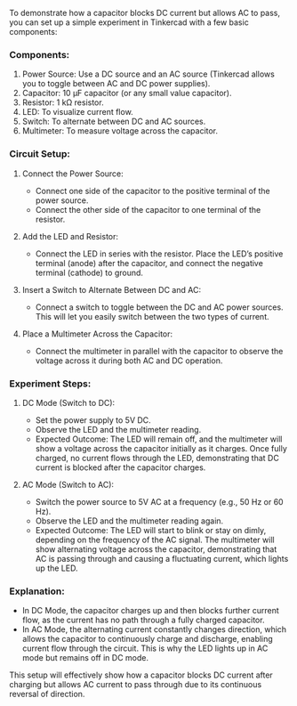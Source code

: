 To demonstrate how a capacitor blocks DC current but allows AC to pass, you can set up a simple experiment in Tinkercad with a few basic components:

### Components:

1. Power Source: Use a DC source and an AC source (Tinkercad allows you to toggle between AC and DC power supplies).
2. Capacitor: 10 µF capacitor (or any small value capacitor).
3. Resistor: 1 kΩ resistor.
4. LED: To visualize current flow.
5. Switch: To alternate between DC and AC sources.
6. Multimeter: To measure voltage across the capacitor.

### Circuit Setup:

1. Connect the Power Source: 
   - Connect one side of the capacitor to the positive terminal of the power source.
   - Connect the other side of the capacitor to one terminal of the resistor.

2. Add the LED and Resistor: 
   - Connect the LED in series with the resistor. Place the LED’s positive terminal (anode) after the capacitor, and connect the negative terminal (cathode) to ground.

3. Insert a Switch to Alternate Between DC and AC:
   - Connect a switch to toggle between the DC and AC power sources. This will let you easily switch between the two types of current.

4. Place a Multimeter Across the Capacitor:
   - Connect the multimeter in parallel with the capacitor to observe the voltage across it during both AC and DC operation.

### Experiment Steps:

1. DC Mode (Switch to DC):
   - Set the power supply to 5V DC.
   - Observe the LED and the multimeter reading.
   - Expected Outcome: The LED will remain off, and the multimeter will show a voltage across the capacitor initially as it charges. Once fully charged, no current flows through the LED, demonstrating that DC current is blocked after the capacitor charges.

2. AC Mode (Switch to AC):
   - Switch the power source to 5V AC at a frequency (e.g., 50 Hz or 60 Hz).
   - Observe the LED and the multimeter reading again.
   - Expected Outcome: The LED will start to blink or stay on dimly, depending on the frequency of the AC signal. The multimeter will show alternating voltage across the capacitor, demonstrating that AC is passing through and causing a fluctuating current, which lights up the LED.

### Explanation:

- In DC Mode, the capacitor charges up and then blocks further current flow, as the current has no path through a fully charged capacitor.
- In AC Mode, the alternating current constantly changes direction, which allows the capacitor to continuously charge and discharge, enabling current flow through the circuit. This is why the LED lights up in AC mode but remains off in DC mode.

This setup will effectively show how a capacitor blocks DC current after charging but allows AC current to pass through due to its continuous reversal of direction.
